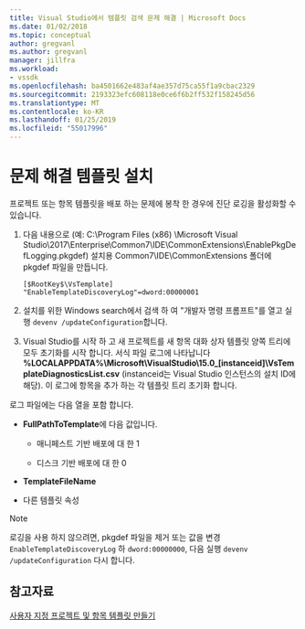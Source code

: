 ```yaml
---
title: Visual Studio에서 템플릿 검색 문제 해결 | Microsoft Docs
ms.date: 01/02/2018
ms.topic: conceptual
author: gregvanl
ms.author: gregvanl
manager: jillfra
ms.workload:
- vssdk
ms.openlocfilehash: ba4501662e483af4ae357d75ca55f1a9cbac2329
ms.sourcegitcommit: 2193323efc608118e0ce6f6b2ff532f158245d56
ms.translationtype: MT
ms.contentlocale: ko-KR
ms.lasthandoff: 01/25/2019
ms.locfileid: "55017996"
---
```

# <a name="troubleshooting-template-installation"></a>문제 해결 템플릿 설치

프로젝트 또는 항목 템플릿을 배포 하는 문제에 봉착 한 경우에 진단 로깅을 활성화할 수 있습니다.

1. 다음 내용으로 (예: C:\Program Files (x86) \Microsoft Visual Studio\2017\Enterprise\Common7\IDE\CommonExtensions\EnablePkgDefLogging.pkgdef) 설치용 Common7\IDE\CommonExtensions 폴더에 pkgdef 파일을 만듭니다.

    ```
    [$RootKey$\VsTemplate]
    "EnableTemplateDiscoveryLog"=dword:00000001
    ```

1. 설치를 위한 Windows search에서 검색 하 여 "개발자 명령 프롬프트"를 열고 실행 `devenv /updateConfiguration`합니다.

1. Visual Studio를 시작 하 고 새 프로젝트를 새 항목 대화 상자 템플릿 양쪽 트리에 모두 초기화를 시작 합니다. 서식 파일 로그에 나타납니다 **%LOCALAPPDATA%\Microsoft\VisualStudio\15.0_[instanceid]\VsTemplateDiagnosticsList.csv** (instanceid는 Visual Studio 인스턴스의 설치 ID에 해당). 이 로그에 항목을 추가 하는 각 템플릿 트리 초기화 합니다.

로그 파일에는 다음 열을 포함 합니다.

- **FullPathToTemplate**에 다음 값입니다.

    - 매니페스트 기반 배포에 대 한 1

    - 디스크 기반 배포에 대 한 0

- **TemplateFileName**

- 다른 템플릿 속성

> [!NOTE]
> 로깅을 사용 하지 않으려면, pkgdef 파일을 제거 또는 값을 변경 `EnableTemplateDiscoveryLog` 하 `dword:00000000`, 다음 실행 `devenv /updateConfiguration` 다시 합니다.

## <a name="see-also"></a>참고자료

[사용자 지정 프로젝트 및 항목 템플릿 만들기](creating-custom-project-and-item-templates.md)